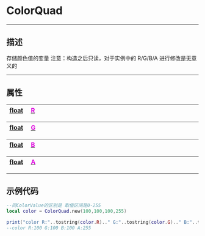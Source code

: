 # ColorQuad
------------------------------------------------------------------------------------------
## 描述

存储颜色值的变量
注意：构造之后只读，对于实例中的 R/G/B/A 进行修改是无意义的

------------------------------------------------------------------------------------------
## 属性


|<div style="width:1125px">[float](/Api/DataType/Float.md) &emsp;[<font color="dd00dd">R</font>]()</div>|
|:---|



|<div style="width:1125px">[float](/Api/DataType/Float.md) &emsp;[<font color="dd00dd">G</font>]()</div>|
|:---|



|<div style="width:1125px">[float](/Api/DataType/Float.md) &emsp;[<font color="dd00dd">B</font>]()</div>|
|:---|


|<div style="width:1125px">[float](/Api/DataType/Float.md) &emsp;[<font color="dd00dd">A</font>]()</div>|
|:---|


------------------------------------------------------------------------------------------
## 示例代码

```lua
--同ColorValue的区别是 取值区间是0-255
local color = ColorQuad.new(100,100,100,255)

print("color R:"..tostring(color.R).." G:"..tostring(color.G).." B:"..tostring(color.B).." A:"..tostring(color.A))
--color R:100 G:100 B:100 A:255
```